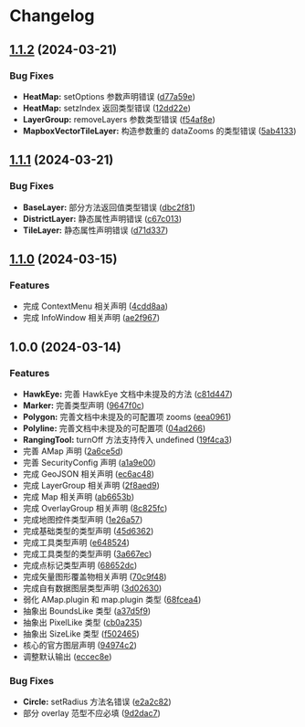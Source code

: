 # Changelog

## [1.1.2](https://github.com/xyy94813/amap-jsapi-v2-types/compare/v1.1.1...v1.1.2) (2024-03-21)


### Bug Fixes

* **HeatMap:** setOptions 参数声明错误 ([d77a59e](https://github.com/xyy94813/amap-jsapi-v2-types/commit/d77a59e5bc9b1b81f1f922bdd6bdde98dbc52834))
* **HeatMap:** setzIndex 返回类型错误 ([12dd22e](https://github.com/xyy94813/amap-jsapi-v2-types/commit/12dd22e2d47d840ba95375077ed8dbdb611d78c5))
* **LayerGroup:** removeLayers 参数类型错误 ([f54af8e](https://github.com/xyy94813/amap-jsapi-v2-types/commit/f54af8ec5018a76978edbd12991cee0ae07e545b))
* **MapboxVectorTileLayer:** 构造参数重的 dataZooms 的类型错误 ([5ab4133](https://github.com/xyy94813/amap-jsapi-v2-types/commit/5ab41337aa3cf37a7fc2a1f5afd78cde08adad42))

## [1.1.1](https://github.com/xyy94813/amap-jsapi-v2-types/compare/v1.1.0...v1.1.1) (2024-03-21)


### Bug Fixes

* **BaseLayer:** 部分方法返回值类型错误 ([dbc2f81](https://github.com/xyy94813/amap-jsapi-v2-types/commit/dbc2f81ffa9bd7b752c290411f7710e392250fc3))
* **DistrictLayer:** 静态属性声明错误 ([c67c013](https://github.com/xyy94813/amap-jsapi-v2-types/commit/c67c0135552f3a1501aa486b3accd2e5dca992ad))
* **TileLayer:** 静态属性声明错误 ([d71d337](https://github.com/xyy94813/amap-jsapi-v2-types/commit/d71d33786cc6d048b958d01fa30c20efc25ff8f1))

## [1.1.0](https://github.com/xyy94813/amap-jsapi-v2-types/compare/v1.0.0...v1.1.0) (2024-03-15)


### Features

* 完成 ContextMenu 相关声明 ([4cdd8aa](https://github.com/xyy94813/amap-jsapi-v2-types/commit/4cdd8aa625ec64a36702a9e6c69022e2713d7341))
* 完成 InfoWindow 相关声明 ([ae2f967](https://github.com/xyy94813/amap-jsapi-v2-types/commit/ae2f96746dad4771cbe50f01980b7376af51f8a2))

## 1.0.0 (2024-03-14)


### Features

* **HawkEye:** 完善 HawkEye 文档中未提及的方法 ([c81d447](https://github.com/xyy94813/amap-jsapi-v2-types/commit/c81d4479d75d1cbf74954132e69fa1f9942487c0))
* **Marker:** 完善类型声明 ([9647f0c](https://github.com/xyy94813/amap-jsapi-v2-types/commit/9647f0ce842d49b1202ab784f34fb44790b76ac7))
* **Polygon:** 完善文档中未提及的可配置项 zooms ([eea0961](https://github.com/xyy94813/amap-jsapi-v2-types/commit/eea09611ab0b158972ac3869cdc7435c6e4fe8aa))
* **Polyline:** 完善文档中未提及的可配置项 ([04ad266](https://github.com/xyy94813/amap-jsapi-v2-types/commit/04ad26607acd52ee8da51737c2c2790b28b2b384))
* **RangingTool:** turnOff 方法支持传入 undefined ([19f4ca3](https://github.com/xyy94813/amap-jsapi-v2-types/commit/19f4ca35f99f030768f9b123bf63d82ffb9c8398))
* 完善 AMap 声明 ([2a6ce5d](https://github.com/xyy94813/amap-jsapi-v2-types/commit/2a6ce5d25aee0b61b8d62a09cb12a92ac904b661))
* 完善 SecurityConfig 声明 ([a1a9e00](https://github.com/xyy94813/amap-jsapi-v2-types/commit/a1a9e001b0defd8761bbc390f18ce1189fed843f))
* 完成 GeoJSON 相关声明 ([ec6ac48](https://github.com/xyy94813/amap-jsapi-v2-types/commit/ec6ac486d40d325b46e72914f2999b2ec4780220))
* 完成 LayerGroup 相关声明 ([2f8aed9](https://github.com/xyy94813/amap-jsapi-v2-types/commit/2f8aed9611ee1ba1aa28630134f0a0b741469442))
* 完成 Map 相关声明 ([ab6653b](https://github.com/xyy94813/amap-jsapi-v2-types/commit/ab6653bc35ec19c177b944daa4969236903629c7))
* 完成 OverlayGroup 相关声明 ([8c825fc](https://github.com/xyy94813/amap-jsapi-v2-types/commit/8c825fc04d23bb5ef319cb9657546d76962c79ab))
* 完成地图控件类型声明 ([1e26a57](https://github.com/xyy94813/amap-jsapi-v2-types/commit/1e26a57aafdc02624fae3cdd637fd0e1a1f1df1f))
* 完成基础类型的类型声明 ([45d6362](https://github.com/xyy94813/amap-jsapi-v2-types/commit/45d6362c16e43a1f9a5d98d529f1f9b67d096c8f))
* 完成工具类型声明 ([e648524](https://github.com/xyy94813/amap-jsapi-v2-types/commit/e6485244e43beca53d221a62f91e5ca5f3ecbd67))
* 完成工具类型的类型声明 ([3a667ec](https://github.com/xyy94813/amap-jsapi-v2-types/commit/3a667ec6a602c69aa6d6ed394f59478b3c6ffd03))
* 完成点标记类型声明 ([68652dc](https://github.com/xyy94813/amap-jsapi-v2-types/commit/68652dcb3227fced1dbba653c8f392ad6e70206e))
* 完成矢量图形覆盖物相关声明 ([70c9f48](https://github.com/xyy94813/amap-jsapi-v2-types/commit/70c9f48944b76f17a105b2f0674d634c13eeaa17))
* 完成自有数据图层类型声明 ([3d02630](https://github.com/xyy94813/amap-jsapi-v2-types/commit/3d02630766cf4dbb1a817c08e06864c7f295e7d9))
* 弱化 AMap.plugin 和 map.plugin 类型 ([68fcea4](https://github.com/xyy94813/amap-jsapi-v2-types/commit/68fcea4d82b99475c1ca701776260cacfe5d25b1))
* 抽象出 BoundsLike 类型 ([a37d5f9](https://github.com/xyy94813/amap-jsapi-v2-types/commit/a37d5f9e571340dfb0cfbbf6cb73f6cf73047488))
* 抽象出 PixelLike 类型 ([cb0a235](https://github.com/xyy94813/amap-jsapi-v2-types/commit/cb0a235bb3b7ef898856d2d56f0154b6a9dfa172))
* 抽象出 SizeLike 类型 ([f502465](https://github.com/xyy94813/amap-jsapi-v2-types/commit/f502465e06838ac2f672800afa8b855cecb418a4))
* 核心的官方图层声明 ([94974c2](https://github.com/xyy94813/amap-jsapi-v2-types/commit/94974c274a4507c35db741677a8bf61c09559cc9))
* 调整默认输出 ([eccec8e](https://github.com/xyy94813/amap-jsapi-v2-types/commit/eccec8e89560ed483a3b300d96a5def996409d6e))


### Bug Fixes

* **Circle:** setRadius 方法名错误 ([e2a2c82](https://github.com/xyy94813/amap-jsapi-v2-types/commit/e2a2c8207d4e0c2de82f1545bf6a6ef0789fa826))
* 部分 overlay 范型不应必填 ([9d2dac7](https://github.com/xyy94813/amap-jsapi-v2-types/commit/9d2dac7813a5a80f2e176f1d27032a11b632ddfe))

